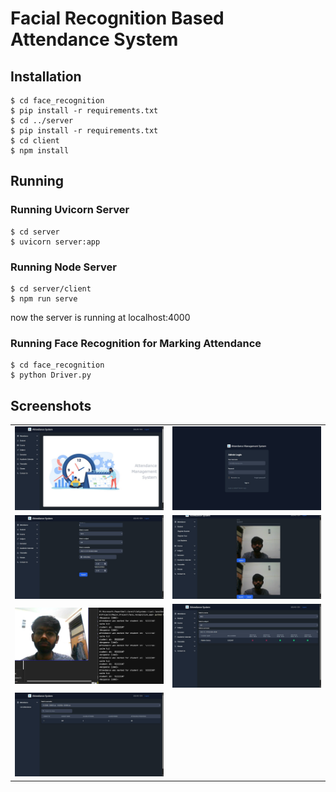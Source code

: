 # Facial Recognition Based Attendance System

## Installation
```shell
$ cd face_recognition
$ pip install -r requirements.txt
$ cd ../server
$ pip install -r requirements.txt
$ cd client
$ npm install
```

## Running
### Running Uvicorn Server
```shell
$ cd server
$ uvicorn server:app
```
### Running Node Server
```shell
$ cd server/client
$ npm run serve
```

now the server is running at localhost:4000

### Running Face Recognition for Marking Attendance
```shell
$ cd face_recognition
$ python Driver.py
```

## Screenshots

|  |  |
---| --
| ![alt text](Screenshots/image.png "Home Screen") | ![alt text](Screenshots/image-1.png) |
| ![alt text](Screenshots/image-2.png) |  ![alt text](Screenshots/image-3.png) |
|![alt text](Screenshots/image-4.png) | ![alt text](Screenshots/image-5.png) |
| ![alt text](Screenshots/image-6.png) |  |